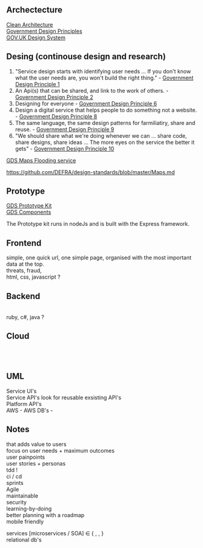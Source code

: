 ## Archectecture 

[Clean Architecture](https://github.com/madetech/clean-architecture) <br>
[Government Design Principles](https://www.gov.uk/guidance/government-design-principles) <br>
[GOV.UK Design System](https://design-system.service.gov.uk/get-started/)





## Desing (continouse design and research)
1. "Service design starts with identifying user needs ... If you don't know what the user needs are, you won't build the right thing." - [Government Design Principle 1](https://www.gov.uk/guidance/government-design-principles) 
2. An Api(s) that can be shared, and link to the work of others. - [Government Design Principle 2](https://www.gov.uk/guidance/government-design-principles)
3. Designing for everyone - [Government Design Principle 6](https://www.gov.uk/guidance/government-design-principles)
4. Design a digital service that helps people to do something not a website. - [Government Design Principle 8](https://www.gov.uk/guidance/government-design-principles)
5. The same language, the same design patterns for farmiliatiry, share and reuse. - [Government Design Principle 9](https://www.gov.uk/guidance/government-design-principles)
6. "We should share what we're doing whenever we can ... share code, share designs, share ideas ... The more eyes on the service the better it gets" - [Government Design Principle 10](https://www.gov.uk/guidance/government-design-principles)

[GDS Maps Flooding service](https://github.com/DEFRA/flood-app)

https://github.com/DEFRA/design-standards/blob/master/Maps.md 

## Prototype

[GDS Prototype Kit](https://prototype-kit.service.gov.uk/docs/) <br>
[GDS Components](https://design-system.service.gov.uk/components/)

The Prototype kit runs in nodeJs and is built with the Express framework.

## Frontend
simple, one quick url, one simple page, organised with the most important data at the top. <br>
threats, fraud,
<br>
html, css, javascript ?<br>
## Backend
<br>
ruby, c#, java ?<br>

## Cloud
<br>
<br>

## UML

Service UI's <br>
Service API's     look for reusable exsisting API's <br>
Platform API's <br>
AWS - AWS DB's -  <br>

## Notes


that adds value to users <br>
focus on user needs + maximum outcomes <br>
user painpoints <br>
user stories + personas <br>
tdd ! <br>
ci / cd <br>
sprints <br>
Agile <br>
maintainable <br>
security <br>
learning-by-doing <br>
better planning with a roadmap <br>
mobile friendly <br>

services [microservices / SOA] ∈ {   ,     ,     }  <br>
relational db's  <br>
